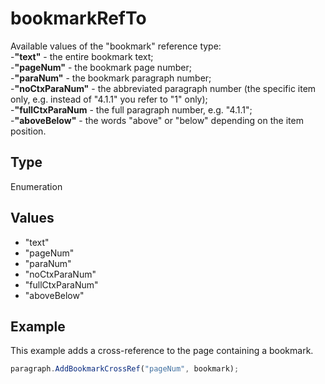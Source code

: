 # bookmarkRefTo

Available values of the "bookmark" reference type:\
-**"text"** - the entire bookmark text;\
-**"pageNum"** - the bookmark page number;\
-**"paraNum"** - the bookmark paragraph number;\
-**"noCtxParaNum"** - the abbreviated paragraph number (the specific item only, e.g. instead of "4.1.1" you refer to "1" only);\
-**"fullCtxParaNum** - the full paragraph number, e.g. "4.1.1";\
-**"aboveBelow"** - the words "above" or "below" depending on the item position.

## Type

Enumeration

## Values

- "text"
- "pageNum"
- "paraNum"
- "noCtxParaNum"
- "fullCtxParaNum"
- "aboveBelow"


## Example

This example adds a cross-reference to the page containing a bookmark.

```javascript editor-pptx
paragraph.AddBookmarkCrossRef("pageNum", bookmark);
```
